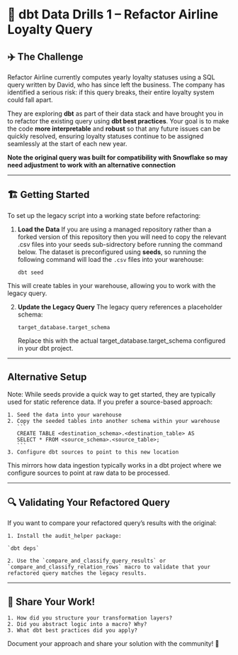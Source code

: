 # 🛫 dbt Data Drills 1 – Refactor Airline Loyalty Query

## ✈️ The Challenge

Refactor Airline currently computes yearly loyalty statuses using a SQL query written by David, who has since left the business. The company has identified a serious risk: if this query breaks, their entire loyalty system could fall apart.  

They are exploring **dbt** as part of their data stack and have brought you in to refactor the existing query using **dbt best practices**. Your goal is to make the code **more interpretable** and **robust** so that any future issues can be quickly resolved, ensuring loyalty statuses continue to be assigned seamlessly at the start of each new year.

**Note the original query was built for compatibility with Snowflake so may need adjustment to work with an alternative connection**

---

## 🏗️ Getting Started

To set up the legacy script into a working state before refactoring:

1. **Load the Data**
   If you are using a managed repository rather than a forked version of this repository then you will need to copy the relevant .csv files into your seeds sub-sidrectory before running the command below.
   The dataset is preconfigured using **seeds**, so running the following command will load the `.csv` files into your warehouse:  
   ```
   dbt seed
   ```
This will create tables in your warehouse, allowing you to work with the legacy query.

2. **Update the Legacy Query**
    The legacy query references a placeholder schema:
    ```
    target_database.target_schema
    ```
    Replace this with the actual target_database.target_schema configured in your dbt project.

---

## Alternative Setup

Note: While seeds provide a quick way to get started, they are typically used for static reference data. If you prefer a source-based approach:

    1. Seed the data into your warehouse
    2. Copy the seeded tables into another schema within your warehouse
       ```
       CREATE TABLE <destination_schema>.<destination_table> AS
       SELECT * FROM <source_schema>.<source_table>;
       ```
    3. Configure dbt sources to point to this new location

This mirrors how data ingestion typically works in a dbt project where we configure sources to point at raw data to be processed.

---

## 🔍 Validating Your Refactored Query

If you want to compare your refactored query’s results with the original:

    1. Install the audit_helper package:

    `dbt deps`

    2. Use the `compare_and_classify_query_results` or `compare_and_classify_relation_rows` macro to validate that your refactored query matches the legacy results.

---

## 📢 Share Your Work!

    1. How did you structure your transformation layers?
    2. Did you abstract logic into a macro? Why?
    3. What dbt best practices did you apply?

Document your approach and share your solution with the community! 🚀
